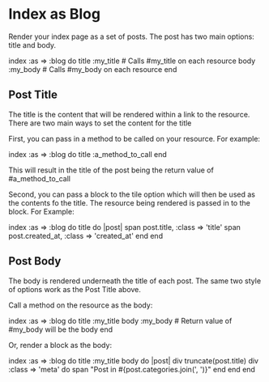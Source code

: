 <!-- Please don't edit this file. It will be clobbered. -->

# Index as Blog

Render your index page as a set of posts. The post has two main options:
title and body.

  index :as => :blog do
    title :my_title # Calls #my_title on each resource
    body  :my_body  # Calls #my_body on each resource
  end

## Post Title

The title is the content that will be rendered within a link to the
resource. There are two main ways to set the content for the title

First, you can pass in a method to be called on your
resource. For example:

  index :as => :blog do
    title :a_method_to_call
  end

This will result in the title of the post being the return value of
#a_method_to_call

Second, you can pass a block to the tile option which will then be
used as the contents fo the title. The resource being rendered
is passed in to the block. For Example:

  index :as => :blog do
    title do |post|
      span post.title, :class => 'title'
      span post.created_at, :class => 'created_at'
    end
  end

## Post Body

The body is rendered underneath the title of each post. The same two
style of options work as the Post Title above.

Call a method on the resource as the body:

  index :as => :blog do
    title :my_title
    body :my_body # Return value of #my_body will be the body
  end

Or, render a block as the body:

  index :as => :blog do
    title :my_title
    body do |post|
      div truncate(post.title)
      div :class => 'meta' do
        span "Post in #{post.categories.join(', ')}"
      end
    end
  end